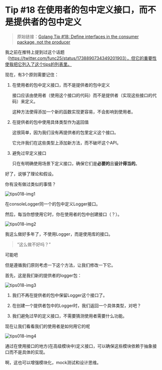 # Tip #18 在使用者的包中定义接口，而不是提供者的包中定义

>  原始链接：[Golang Tip #18: Define interfaces in the consumer package, not the producer](https://twitter.com/func25/status/1756629777107292231)
>

我之前在推特上提到过这个话题（https://twitter.com/func25/status/1738890734349201903），但它的重要性使我把它列入了这个tips的列表里。

现在，有3个原则需要记住：

1. 在使用者的包中定义接口，而不是提供者的包中定义

    接口应该由使用者（使用这个接口的代码）而不是提供者（实现这些接口的代码）来定义。

    这种方法使得添加一个新的函数实现更容易，不会影响到使用者。

2. 在提供者的包中使用具体类型作为返回值

    这很简单，因为我们没有再提供者的包里定义这个接口。

    它允许我们在这些类型上添加新方法，而不破坏这个API。

3. 避免过早定义接口

    只在有明确使用场景下定义接口，确保它们是**必要的**且**设计得当的**。

好了，说够了理论和假设。

你有没有做过类似的事情？

![tips018-img1](./images/018/tips018-img1.png)

在consoleLogger同一个的包中定义Logger接口。

然后，每当你想使用它时，你在使用者的包中创建接口（？）。

![tips018-img2](./images/018/tips018-img2.png)

我这么做好多年了，不使用Logger，而是使用库的接口。

> “这么做不好吗？”

可能吧

但是遵循我们原则考虑一下这个方法，让我们修改一下它。

首先，这是我们新的提供者的logger包：

![tips018-img3](./images/018/tips018-img3.png)

1. 我们不再在提供者的包中保留Logger这个接口了。

2. 在创建一个提供者包中的Logger时，我们返回一个具体类型，对吧？

3. 我们避免过早的定义接口，不需要猜测使用者需要什么功能。

现在让我们看看我们的使用者是如何用它的呢

![tips018-img4](./images/018/tips018-img4.png)

通过在使用接口的地方(在高级模块中)定义接口，可以确保这些模块依赖于抽象接口而不是具体的实现。

啊，这也可以增强模块化，mock测试和设计思维。